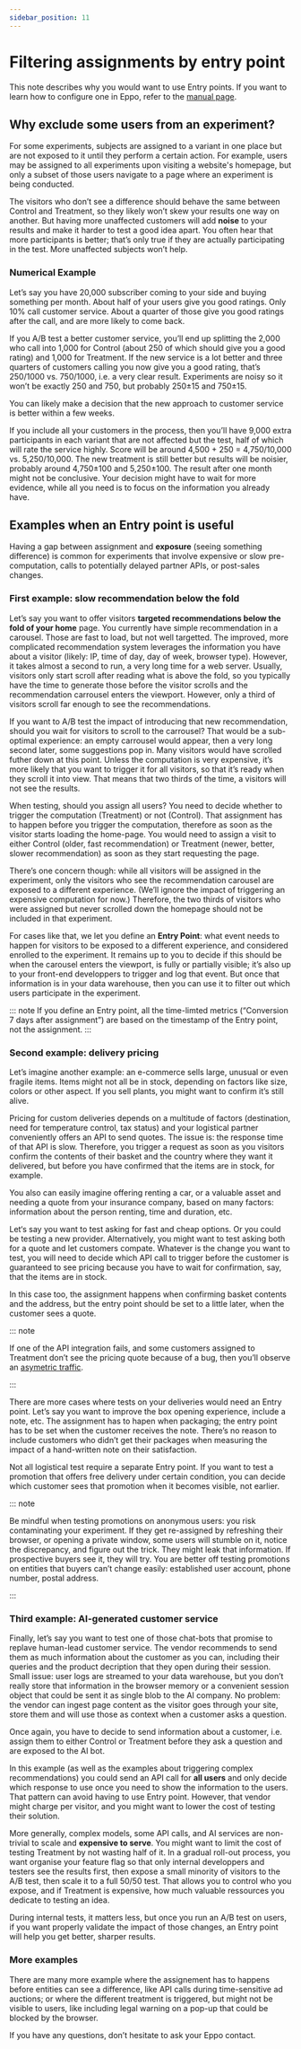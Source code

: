 ```yaml
---
sidebar_position: 11
---
```


# Filtering assignments by entry point

This note describes why you would want to use Entry points. If you want to learn how to configure one in Eppo, refer to the [manual page](experiment-analysis/filter-assignments-by-entry-point.md).

## Why exclude some users from an experiment?

For some experiments, subjects are assigned to a variant in one place but are not exposed to it until they perform a certain action. For example, users may be assigned to all experiments upon visiting a website's homepage, but only a subset of those users navigate to a page where an experiment is being conducted.

The visitors who don’t see a difference should behave the same between Control and Treatment, so they likely won’t skew your results one way on another. But having more unaffected customers will add **noise** to your results and make it harder to test a good idea apart. You often hear that more participants is better; that’s only true if they are actually participating in the test. More unaffected subjects won’t help.

### Numerical Example 

Let’s say you have 20,000 subscriber coming to your side and buying something per month. About half of your users give you good ratings. Only 10% call customer service. About a quarter of those give you good ratings after the call, and are more likely to come back.

If you A/B test a better customer service, you’ll end up splitting the 2,000 who call into 1,000 for Control (about 250 of which should give you a good rating) and 1,000 for Treatment. If the new service is a lot better and three quarters of customers calling you now give you a good rating, that’s 250/1000 vs. 750/1000, i.e. a very clear result. Experiments are noisy so it won’t be exactly 250 and 750, but probably 250±15 and 750±15.

You can likely make a decision that the new approach to customer service is better within a few weeks.

If you include all your customers in the process, then you’ll have 9,000 extra participants in each variant that are not affected but the test, half of which will rate the service highly. Score will be around 4,500 + 250 = 4,750/10,000 vs. 5,250/10,000. The new treatment is still better but results will be noisier, probably around 4,750±100 and 5,250±100. The result after one month might not be conclusive. Your decision might have to wait for more evidence, while all you need is to focus on the information you already have.

## Examples when an Entry point is useful

Having a gap between assignment and **exposure** (seeing something difference) is common for experiments that involve expensive or slow pre-computation, calls to potentially delayed partner APIs, or post-sales changes.

### First example: slow recommendation below the fold

Let’s say you want to offer visitors **targeted recommendations below the fold of your home** page. You currently have simple recommendation in a carousel. Those are fast to load, but not well targetted. The improved, more complicated recommendation system leverages the information you have about a visitor (likely: IP, time of day, day of week, browser type). However, it takes almost a second to run, a very long time for a web server. Usually, visitors only start scroll after reading what is above the fold, so you typically have the time to generate those before the visitor scrolls and the recommendation carrousel enters the viewport. However, only a third of visitors scroll far enough to see the recommendations.

If you want to A/B test the impact of introducing that new recommendation, should you wait for visitors to scroll to the carrousel? That would be a sub-optimal experience: an empty carrousel would appear, then a very long second later, some suggestions pop in. Many visitors would have scrolled futher down at this point. Unless the computation is very expensive, it’s more likely that you want to trigger it for all visitors, so that it’s ready when they scroll it into view. That means that two thirds of the time, a visitors will not see the results.

When testing, should you assign all users? You need to decide whether to trigger the computation (Treatment) or not (Control). That assignment has to happen before you trigger the computation, therefore as soon as the visitor starts loading the home-page. You would need to assign a visit to either Control (older, fast recommendation) or Treatment (newer, better, slower recommendation) as soon as they start requesting the page.

There’s one concern though: while all visitors will be assigned in the experiment, only the visitors who see the recommendation carousel are exposed to a different experience. (We’ll ignore the impact of triggering an expensive computation for now.) Therefore, the two thirds of visitors who were assigned but never scrolled down the homepage should not be included in that experiment.

For cases like that, we let you define an **Entry Point**: what event needs to happen for visitors to be exposed to a different experience, and considered enrolled to the experiment. It remains up to you to decide if this should be when the carousel enters the viewport, is fully or partially visible; it’s also up to your front-end developpers to trigger and log that event. But once that information is in your data warehouse, then you can use it to filter out which users participate in the experiment.

::: note
If you define an Entry point, all the time-limted metrics (“Conversion 7 days after assignment”) are based on the timestamp of the Entry point, not the assignment. 
:::


### Second example: delivery pricing

Let’s imagine another example: an e-commerce sells large, unusual or even fragile items. Items might not all be in stock, depending on factors like size, colors or other aspect. If you sell plants, you might want to confirm it’s still alive. 

Pricing for custom deliveries depends on a multitude of factors (destination, need for temperature control, tax status) and your logistical partner conveniently offers an API to send quotes. The issue is: the response time of that API is slow. Therefore, you trigger a request as soon as you visitors confirm the contents of their basket and the country where they want it delivered, but before you have confirmed that the items are in stock, for example. 

You also can easily imagine offering renting a car, or a valuable asset and needing a quote from your insurance company, based on many factors: information about the person renting, time and duration, etc. 

Let‘s say you want to test asking for fast and cheap options. Or you could be testing a new provider. Alternatively, you might want to test asking both for a quote and let customers compate. Whatever is the change you want to test, you will need to decide which API call to trigger before the customer is guaranteed to see pricing because you have to wait for confirmation, say, that the items are in stock.

In this case too, the assignment happens when confirming basket contents and the address, but the entry point should be set to a little later, when the customer sees a quote.

::: note

If one of the API integration fails, and some customers assigned to Treatment don’t see the pricing quote because of a bug, then you’ll observe an [asymetric traffic](/statistics/sample-ratio-mismatch.md).

:::

There are more cases where tests on your deliveries would need an Entry point. Let’s say you want to improve the box opening experience, include a note, etc. The assignment has to hapen when packaging; the entry point has to be set when the customer receives the note. There’s no reason to include customers who didn’t get their packages when measuring the impact of a hand-written note on their satisfaction.

Not all logistical test require a separate Entry point. If you want to test a promotion that offers free delivery under certain condition, you can decide which customer sees that promotion when it becomes visible, not earlier.

::: note

Be mindful when testing promotions on anonymous users: you risk contaminating your experiment. If they get re-assigned by refreshing their browser, or opening a private window, some users will stumble on it, notice the discrepancy, and figure out the trick. They might leak that information. If prospective buyers see it, they will try. You are better off testing promotions on entities that buyers can’t change easily: established user account, phone number, postal address.

:::

### Third example: AI-generated customer service

Finally, let’s say you want to test one of those chat-bots that promise to replave human-lead customer service. The vendor recommends to send them as much information about the customer as you can, including their queries and the product decription that they open during their session. Small issue: user logs are streamed to your data warehouse, but you don’t really store that information in the browser memory or a convenient session object that could be sent it as single blob to the AI company. No problem: the vendor can ingest page content as the visitor goes through your site, store them and will use those as context when a customer asks a question.

Once again, you have to decide to send information about a customer, i.e. assign them to either Control or Treatment before they ask a question and are exposed to the AI bot. 

In this example (as well as the examples about triggering complex recommendations) you could send an API call for **all users** and only decide which response to use once you need to show the information to the users. That pattern can avoid having to use Entry point. However, that vendor might charge per visitor, and you might want to lower the cost of testing their solution.

More generally, complex models, some API calls, and AI services are non-trivial to scale and **expensive to serve**. You might want to limit the cost of testing Treatment by not wasting half of it. In a gradual roll-out process, you want organise your feature flag so that only internal developpers and testers see the results first, then expose a small minority of visitors to the A/B test, then scale it to a full 50/50 test. That allows you to control who you expose, and if Treatment is expensive, how much valuable ressources you dedicate to testing an idea.

During internal tests, it matters less, but once you run an A/B test on users, if you want properly validate the impact of those changes, an Entry point will help you get better, sharper results.

### More examples

There are many more example where the assignement has to happens before entities can see a difference, like API calls during time-sensitive ad auctions; or where the different treatment is triggered, but might not be visible to users, like including legal warning on a pop-up that could be blocked by the browser.

If you have any questions, don’t hesitate to ask your Eppo contact.
